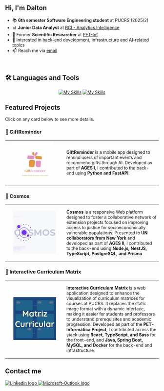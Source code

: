 ## Hi, I'm Dalton

<!--
<div>
  <a href="https://github.com/daltonexx">
    <img align="right"
      src="https://github-readme-stats.vercel.app/api/top-langs?username=daltonexx&show_icons=true&theme=dracula&locale=en&layout=compact"
      alt="daltonexx" />
  </a>
</div>
-->


- 📚 **6th semester Software Engineering student** at PUCRS (2025/2)  
- 📊 **Junior Data Analyst** at [RCI - Analytics Intelligence](https://www.rciit.com)  
- 🔬 Former **Scientific Researcher** at [PET-Inf](https://petinfpucrs.github.io/)  
- 🎯 Interested in back-end development, infrastructure and AI-related topics  
- 📫 Reach me via [email](mailto:d.albeche@edu.pucrs.br)

<br>

## 🛠️ Languages and Tools
<div align="center">

  [![My Skills](https://skillicons.dev/icons?i=python,java,ts,html,css,react,nextjs,git,github,gitlab&theme=dark)](https://skillicons.dev)
  [![My Skills](https://skillicons.dev/icons?i=vscode,figma,mysql,postgresql,mongodb,docker&theme=dark)](https://skillicons.dev)
</div>

## Featured Projects
Click on any card below to see more details.
### 🎁 GiftReminder
<table>
  <tr>
    <td width="180px" align="center">
      <a href="https://tools.ages.pucrs.br/giftreminder">
        <img src="assets/logo-giftreminder.png" height="140">
      </a>
    </td>
    <td>
      <p>
        <strong>GiftReminder</strong> is a mobile app designed to remind users of important events and recommend gifts through AI. Developed as part of <strong>AGES I</strong>, I contributed to the back-end using <strong>Python and FastAPI</strong>.
      </p>
    </td>
  </tr>
</table>

### 🌌 Cosmos 
<table>
  <tr>
    <td width="180px" align="center">
      <a href="https://tools.ages.pucrs.br/cosmos">
        <img src="assets/logo-cosmos.png" height="140">
      </a>
    </td>
    <td>
      <p>
        <strong>Cosmos</strong> is a responsive Web platform designed to foster a collaborative network of extension projects focused on improving access to justice for socioeconomically vulnerable populations. Presented to <strong>UN collaborators from New York</strong> and developed as part of <strong>AGES II</strong>, I contributed to the back-end using <strong>Node.js, NestJS, TypeScript, PostgreSQL, and Prisma</strong>
      </p>
    </td>
  </tr>
</table>

### 📘 Interactive Curriculum Matrix
<table>
  <tr>
    <td width="180px" align="center">
      <a href="https://github.com/PET-Inf/Matriz-Curricular">
        <img src="assets/logo-matriz.png" height="140">
      </a>
    </td>
    <td>
      <p>
<strong>Interactive Curriculum Matrix</strong> is a web application designed to enhance the visualization of curriculum matrices for courses at PUCRS. It replaces the static image format with a dynamic interface, making it easier for students and professors to understand prerequisites and academic progression. Developed as part of the <strong>PET-Informática Project</strong>, I contributed across the stack using <strong>React, TypeScript, and Sass</strong> for the front-end, and <strong>Java, Spring Boot, MySQL, and Docker</strong> for the back-end and infrastructure.
      </p>
    </td>
  </tr>
</table>

## Contact me

<div>
  <a href="https://www.linkedin.com/in/dalton-belman-albeche-9a6bb3324/">
    <img src="https://img.shields.io/badge/LinkedIn-0077B5?style=for-the-badge&logo=linkedin&logoColor=white"
      height="30" alt="Linkedin logo" />
  </a>
  <a href="mailto:d.albeche@edu.pucrs.br">
    <img
      src="https://img.shields.io/badge/Microsoft_Outlook-0078D4?style=for-the-badge&logo=microsoft-outlook&logoColor=white"
      height="30" alt="Microsoft-Outlook logo" />
  </a>
</div>
